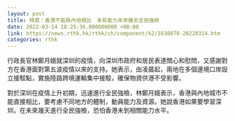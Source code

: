 ```yaml
---
layout: post
title: 特首：香港不能與內地相比　未有能力未來幾天全民強檢
date: 2022-03-14 18:25:36.000000000 +08:00
link: https://news.rthk.hk/rthk/ch/component/k2/1638878-20220314.htm
categories: rthk
---
```


行政長官林鄭月娥就深圳的疫情，向深圳市政府和居民表達關心和慰問，又感謝對方在香港面對第五波疫情以來的支持。她表示，由凌晨起，兩地在多個邊境口岸設立接駁點，實施陸路跨境運輸集中接駁，確保物資供港不受影響。

對於深圳在疫情上升初期，迅速進行全民強檢，林鄭月娥表示，香港與內地城市不能直接相比，要考慮不同地方的體制，動員能力及資源。她說香港如果要學習深圳，在未來幾天進行全民強檢，恐怕香港未到相關能力水平。
